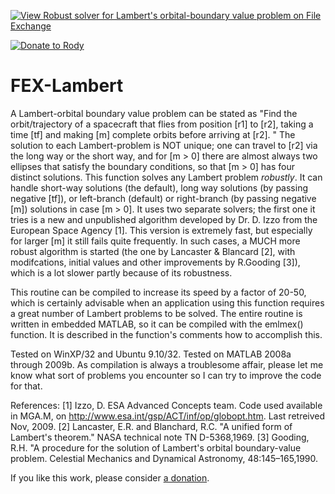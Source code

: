 [![View Robust solver for Lambert's orbital-boundary value problem on File Exchange](https://www.mathworks.com/matlabcentral/images/matlab-file-exchange.svg)](https://www.mathworks.com/matlabcentral/fileexchange/26348-robust-solver-for-lambert-s-orbital-boundary-value-problem)

[![Donate to Rody](https://i.stack.imgur.com/bneea.png)](https://www.paypal.com/cgi-bin/webscr?cmd=_s-xclick&hosted_button_id=4M7RMVNMKAXXQ&source=url)

# FEX-Lambert

A Lambert-orbital boundary value problem can be stated as
"Find the orbit/trajectory of a spacecraft that flies from position [r1] to [r2], taking a time [tf] and making [m] complete orbits before arriving at [r2]. "
The solution to each Lambert-problem is NOT unique; one can travel to [r2] via the long way or the short way, and for [m > 0] there are almost always two ellipses that satisfy the boundary conditions, so that [m > 0] has four distinct solutions.
This function solves any Lambert problem *robustly*. It can handle short-way solutions (the default), long way solutions (by passing negative [tf]), or left-branch (default) or right-branch (by passing negative [m]) solutions in case [m > 0]. It uses two separate solvers; the first one it tries is a new and unpublished algorithm developed by Dr. D. Izzo from the European Space Agency [1]. This version is extremely fast, but especially for larger [m] it still fails quite frequently. In such cases, a MUCH more robust algorithm is started (the one by Lancaster & Blancard [2], with modifcations, initial values and other improvements by R.Gooding [3]), which is a lot slower partly because of its robustness.

This routine can be compiled to increase its speed by a factor of 20-50, which is certainly advisable when an application using this function requires a great number of Lambert problems to be solved. The entire routine is written in embedded MATLAB, so it can be compiled with the emlmex() function. It is described in the function's comments how to accomplish this.

Tested on WinXP/32 and Ubuntu 9.10/32. Tested on MATLAB 2008a through 2009b. As compilation is always a troublesome affair, please let me know what sort of problems you encounter so I can try to improve the code for that.

References:
[1] Izzo, D. ESA Advanced Concepts team. Code used available in MGA.M, on http://www.esa.int/gsp/ACT/inf/op/globopt.htm. Last retreived Nov, 2009.
[2] Lancaster, E.R. and Blanchard, R.C. "A unified form of Lambert's theorem." NASA technical note TN D-5368,1969.
[3] Gooding, R.H. "A procedure for the solution of Lambert's orbital boundary-value problem. Celestial Mechanics and Dynamical Astronomy, 48:145–165,1990.

If you like this work, please consider [a donation](https://www.paypal.com/cgi-bin/webscr?cmd=_s-xclick&hosted_button_id=4M7RMVNMKAXXQ&source=url).
